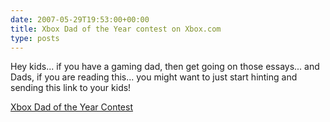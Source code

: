 ```yaml
---
date: 2007-05-29T19:53:00+00:00
title: Xbox Dad of the Year contest on Xbox.com
type: posts
---
```

Hey kids... if you have a gaming dad, then get going on those essays... and Dads, if you are reading this... you might want to just start hinting and sending this link to your kids!

<a title="Xbox Dad of the Year Contest" href="http://www.xbox.com/en-US/community/events/dadoftheyear/default.htm">Xbox Dad of the Year Contest</a>
